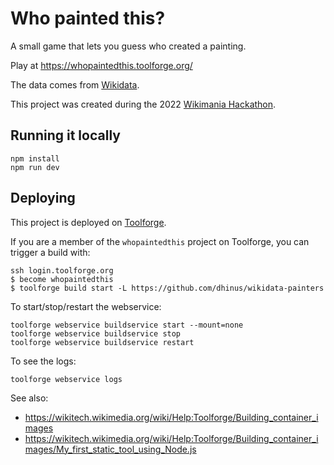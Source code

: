 # Who painted this?

A small game that lets you guess who created a painting.

Play at https://whopaintedthis.toolforge.org/

The data comes from [Wikidata](https://www.wikidata.org/).

This project was created during the 2022
[Wikimania Hackathon](https://wikimania.wikimedia.org/wiki/Hackathon).

## Running it locally

```
npm install
npm run dev
```

## Deploying

This project is deployed on [Toolforge](https://wikitech.wikimedia.org/wiki/Portal:Toolforge).

If you are a member of the `whopaintedthis` project on Toolforge, you can
trigger a build with:

```
ssh login.toolforge.org
$ become whopaintedthis
$ toolforge build start -L https://github.com/dhinus/wikidata-painters
```

To start/stop/restart the webservice:

```
toolforge webservice buildservice start --mount=none
toolforge webservice buildservice stop
toolforge webservice buildservice restart
```

To see the logs:

```
toolforge webservice logs
```

See also:
* https://wikitech.wikimedia.org/wiki/Help:Toolforge/Building_container_images
* https://wikitech.wikimedia.org/wiki/Help:Toolforge/Building_container_images/My_first_static_tool_using_Node.js
